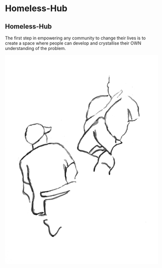 # Homeless-Hub

## Homeless-Hub

The first step in empowering any community to change their lives is to create a space where people can develop and crystallise their OWN understanding of the problem. 

![](.gitbook/assets/2005-img_0083.jpg)

